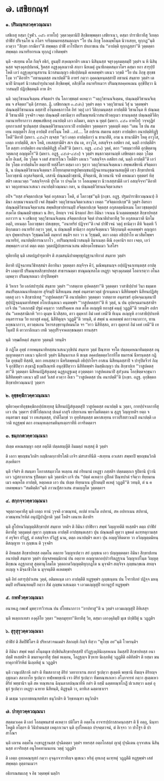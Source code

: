 <h1>๗. เสขิยกณฺฑํ</h1>
<h3>๑. ปริมณฺฑลวคฺควณฺณนา</h3>
<p> เสขิเยสุ   ยสฺมา  (จูฬว. ๓๕๖ อาทโย) วุตฺตวตฺตานิปิ สิกฺขิตพฺพตฺตา เสขิยาเนว, ตสฺมา ปาราชิกาทีสุ วิเยตฺถ ปาฬิยํ ปริเจฺฉโท น กโตฯ จาริตฺตนยทสฺสนตฺถญฺจ ‘‘โย ปน ภิกฺขุ โอลเมฺพโนฺต นิวาเสยฺย, ทุกฺกฎ’’นฺติ อวตฺวา ‘‘สิกฺขา กรณียา’’ติ สพฺพตฺถ ปาฬิ อาโรปิตาฯ ปทภาชเน ปน ‘‘อาปตฺติ ทุกฺกฎสฺสา’’ติ วุตฺตตฺตา สพฺพตฺถ อนาทริยกรเณ ทุกฺกฎํ เวทิตพฺพํฯ</p>


<p>นฺติ -สเทฺทน ตโต กิญฺจิ อธิกํ, อูนมฺปิ สงฺคณฺหาติฯ เตเนว นิสินฺนสฺส จตุรงฺคุลมตฺตมฺปิ วุตฺตํฯ น หิ นิสินฺนสฺส จตุรงฺคุลปฺปมาณํ, ฐิตสฺส อฎฺฐงฺคุลเมวาติ สกฺกา นิยเมตุํ อูนาธิกตฺตสมฺภวโตฯ ตสฺมา ยถา สารุปฺปํ โหติ เอวํ อฎฺฐงฺคุลานุสาเรน นิวาสนเญฺญว อธิเปฺปตนฺติ คเหตพฺพํฯ เตเนว วกฺขติ ‘‘โย ปน ภิกฺขุ สุกฺขชโงฺฆ วา’’ติอาทิฯ  ‘‘อชานนฺตสฺส อนาปตฺตี’’ติ อาทรํ กตฺวา อุคฺคณฺหนฺตสฺสาปิ อชานนํ สนฺธาย วุตฺตํฯ เตนาปิ นิรนฺตรํ นิวาสนปารุปนวตฺตํ สิกฺขิตพฺพํ, อสิกฺขิโต อนาทริยเมวฯ ปริมณฺฑลคฺคหเณน อุกฺขิปิตฺวา นิวาสนมฺปิ ปฎิกฺขิตฺตนฺติ อาห ติฯ</p>


<p>นฺติ วตฺถุวิชานนจิเตฺตน สจิตฺตกํฯ  ปน  โลกวชฺชตฺตํ คเหตฺวา ‘‘วตฺถุวิชานนจิเตฺตน, ปณฺณตฺติวิชานนจิเตฺตน จ สจิตฺตก’’นฺติ (สารตฺถ. ฎี. เสขิยกณฺฑ ๓.๕๗๖) วุตฺตํฯ ตตฺถ จ วตฺถุวิชานนํ วิสุํ น วตฺตพฺพํฯ ปณฺณตฺติวิชานเนน ตสฺสาปิ อโนฺตคธภาวโต อิทํ วตฺถุํ เอวํ วีติกฺกมนฺตสฺส อาปตฺตีติ วิชานโนฺต หิ ปณฺณตฺติํ วิชานาตีติ วุจฺจติฯ  เจตฺถ ปณฺณตฺติํ อชานิตฺวา อปริมณฺฑลนิวาสนาทิวตฺถุเมว  ชานนฺตสฺส ปณฺณตฺติวีติกฺกมานาทริยาภาวา สพฺพเสขิเยสุ อนาปตฺติ เอว อภิมตา, ตญฺจ น ยุตฺตํ  (มหาว. ๔๕๑ อาทโย) วจฺจกุฎิยํ อุทกาวเสสํ ฐเปนฺตสฺส ปณฺณตฺติวิชานนาภาเวปิ อาปตฺติยา วุตฺตตฺตาฯ วุตฺตญฺหิ ตตฺถ ‘‘เตน โข ปน สมเยน อญฺญตโร ภิกฺขุ อาปตฺติํ อาปโนฺน โหติ …เป.… โส อปเรน สมเยน ตสฺสา อาปตฺติยา อนาปตฺติทิฎฺฐิ โหตี’’ติอาทิ (มหาว. ๔๕๑)ฯ ญฺจสฺส ‘‘ตฺวํ เอตฺถ อาปตฺติภาวํ น ชานาสีติ, อาม น ชานามีติฯ โหตุ อาวุโส, เอตฺถ อาปตฺตีติ, สเจ โหติ, เทเสสฺสามีติฯ สเจ ปน เต, อาวุโส, อสญฺจิจฺจ อสติยา กตํ, นตฺถิ อาปตฺตีติฯ โส ตสฺสา อาปตฺติยา อนาปตฺติทิฎฺฐิ อโหสี’’ติ (มหาว. อฎฺฐ. ๔๕๑) วุตฺตํ, ตถา ‘‘อธมฺมวาทีติ อุกฺขิตฺตานุวตฺตเกสุ อญฺญตโร’’ติ (มหาว. อฎฺฐ. ๔๕๗-๔๕๘) จ วุตฺตํฯ ขนฺธกวตฺตานญฺหิ เสขิยตฺตา ตตฺถ วุโตฺต นโย อิเมสํ, อิธ วุโตฺต จ เตสํ สาธารโณว โหตีติฯ เตเนว ‘‘อสญฺจิจฺจ อสติยา กตํ, นตฺถิ อาปตฺตี’’ติ เอวํ อิธ วุโตฺต อาปตฺตินโย ตตฺถาปิ ทสฺสิโตฯ ตสฺมา  เอว ฐตฺวา วตฺถุวิชานนจิเตฺตเนว สพฺพเสขิยานิ สจิตฺตกานิ, น ปณฺณตฺติวิชานนจิเตฺตนฯ ภิโยฺยกมฺยตายสูปพฺยญฺชนปฎิจฺฉาทนอุชฺฌานสญฺญีติ เทฺว สิกฺขาปทานิ โลกวชฺชานิ อกุสลจิตฺตานิ, เสสานิ ปณฺณตฺติวชฺชานิ, ติจิตฺตานิ, ติเวทนานิ จาติ คหณเมว ยุตฺตตรํ ทิสฺสติฯ เตเนเวตฺถ ‘‘อสญฺจิจฺจาติ ปุรโต วา ปจฺฉโต วา โอลเมฺพตฺวา นิวาเสสฺสามีติ เอวํ อสญฺจิจฺจา’’ติอาทินา วตฺถุอชานนวเสเนว อนาปตฺติวณฺณนา กตา, น ปณฺณตฺติวิชานนจิตฺตวเสนฯ</p>


<p>อปิจ ‘‘ยสฺส สจิตฺตกปเกฺข จิตฺตํ อกุสลเมว โหติ, ตํ โลกวชฺช’’นฺติ (กงฺขา. อฎฺฐ. ปฐมปาราชิกวณฺณนา) อิมินา ลกฺขณวจเนนาปิ เจตํ สิชฺฌติฯ วตฺถุวิชานนจิตฺตวเสเนว เหตฺถ ‘‘สจิตฺตกปเกฺข’’ติ วุตฺตํฯ อิตรถา ปณฺณตฺติวิชานนจิตฺตวเสน สพฺพสิกฺขาปทานมฺปิ สจิตฺตกปเกฺข จิตฺตสฺส อกุสลตฺตนิยเมน โลกวชฺชตฺตปฺปสงฺคโต ปณฺณตฺติวชฺชเมว น สิยา, อิทญฺจ วจนํ นิรตฺถกํ สิยา อิมินา วจเนน นิวเตฺตตพฺพสฺส สิกฺขาปทสฺส อภาวาฯ น จ เสขิเยสุ วตฺถุวิชานนจิเตฺตน สจิตฺตกปเกฺข จิตฺตํ ปาณาติปาตาทีสุ วิย อกุสลเมวาติ นิยโม อตฺถิ, เยเนตฺถ โลกวชฺชตา ปสเชฺชยฺย, ‘‘อนาทริยํ ปฎิจฺจา’’ติ เจตํ ปาฬิวจนํ วตฺถุํ ชานิตฺวา ตีหิ จิเตฺตหิ วีติกฺกมเมว อนาทริยํ กตฺวา วุตฺตํ, น ปณฺณตฺติํ ชานิตฺวา อกุสลจิเตฺตเนว วีติกฺกมนฺติ คเหตพฺพํฯ อญฺญถา ญฺจ ปุพฺพาปรญฺจ วิรุชฺฌนโตติ อมฺหากํ ขนฺติฯ ยถา วา น วิรุชฺฌติ, ตถา เอตฺถ อธิปฺปาโย คเวสิตโพฺพฯ อนาทริยํ, อนาปตฺติการณาภาโว , อปริมณฺฑลนิวาสนนฺติ  อิมาเนตฺถ ตีณิ องฺคานิฯ ยถา เจตฺถ, เอวํ สพฺพตฺถฯ เกวลํ ตตฺถ ตตฺถ วุตฺตปฎิปกฺขกรณวเสน ตติยงฺคโยชนเมว วิเสโสฯ</p>


<p> ทุติยาทีสุ นฺติ เสตปฎปารุตาทิฯ ติ สงฺฆสนฺนิปาตพุทฺธุปฎฺฐานาทิกาลํ สนฺธาย วุตฺตํฯ</p>


<p> ติอาทิ ปฎิจฺฉาทนวิธิทสฺสนํฯ ติอาทินา วุตฺตตฺตา สญฺจิจฺจ คีวํ, มณิพนฺธนญฺจ อปฺปฎิจฺฉาเทนฺตสฺส อาปตฺติฯ เอตฺถาปิ ปริมณฺฑลสิกฺขาปทสฺส สาธารณตฺตา ชาณุมณฺฑลโต เหฎฺฐา จตุรงฺคุลมตฺตํ โอตาเรตฺวา อโนลเมฺพตฺวา ปริมณฺฑลเมว ปารุปิตพฺพํฯ</p>


<p> ติ วิหาเร วิย เอกํสปารุปนํ สนฺธาย วุตฺตํฯ ‘‘วาสตฺถาย อุปคตสฺสา’’ติ วุตฺตตฺตา วาสาธิปฺปายํ วินา ธมฺมเทสนปริตฺตภณนาทิอตฺถาย สุจิรมฺปิ นิสีทเนฺตน สพฺพํ อนฺตรฆรวตฺตํ ปูเรเนฺตเนว นิสีทิตพฺพํฯ นิสีทนปฎิสํยุเตฺตสุ เอว จ สิกฺขาปเทสุ ‘‘วาสูปคตสฺสา’’ติ อนาปตฺติยา วุตฺตตฺตา วาสตฺถาย อนฺตรฆรํ อุปคจฺฉเนฺตนาปิ สุปฺปฎิจฺฉนฺนตาทิสพฺพํ อโกเปเนฺตเนว คนฺตพฺพํฯ ‘‘วาสูปคตสฺสา’’ติ หิ วุตฺตํ, น ปน อุปคจฺฉมานสฺสาติฯ เกจิ ปน ‘‘เอเกกสฺมิํ ปฐมํ คนฺตฺวา วาสปริคฺคเห กเต ตโต อเญฺญหิ ยถาสุขํ คนฺตุํ วฎฺฎตี’’ติ วทนฺติฯ อปเร ปน ‘‘เคหสฺสามิเกหิ ‘ยาว ตุเมฺห นิวสิสฺสถ, ตาว ตุมฺหากํ อิมํ เคหํ เทมี’ติ ทิเนฺน อเญฺญหิ อวาสาธิปฺปาเยหิ อนฺตราราเม วิย ยถาสุขํ คนฺตุํ, นิสีทิตุญฺจ วฎฺฎตี’’ติ วทนฺติ, ตํ สพฺพํ น คเหตพฺพํ ตถาวจนาภาวา, ทานลกฺขณาภาวา, ตาวตฺตเกน วิหารสงฺขฺยานุปคมนโต จฯ ‘‘ยาว นิสีทิสฺสถ, ตาว ตุมฺหากํ อิมํ เคหํ เทมี’’ติ เทโนฺตปิ หิ ตาวกาลิกเมว เทติ วตฺถุปริจฺจาคลกฺขณตฺตา ทานสฺสฯ</p>


<p> นฺติ วฑฺฒกีหตฺถํ สนฺธาย วุตฺตนฺติ วทนฺติฯ</p>


<p>   ติ กฎิโต อุทฺธํ กายพนฺธนาทิทสฺสนวเสเนวุกฺขิปนํ สนฺธาย วุตฺตํ ปิณฺฑาย จรโต ปตฺตคฺคหณาทิมตฺตสฺส อนุญฺญาตตฺตาฯ เตเนว นฺติอาทิ วุตฺตํฯ นิสินฺนกาเล หิ ขเนฺธ ลคฺคปตฺตตฺถวิกาทิโต ธมกรณํ นีหรนฺตสฺส กฎิโต อุทฺธมฺปิ ทิสฺสติ, ตถา อทเสฺสตฺวา นีหริตพฺพนฺติ อธิปฺปาโยฯ อาสเน นิสีทนฺตสฺสาปิ  จ ปารุปิตจีวรํ กิญฺจิ อุกฺขิปิตฺวา สงฺฆาฎิํ ชงฺฆปิเณฺฑหิ อนุกฺขิปิตฺวาว นิสีทิตพฺพํฯ อิมสฺมิเญฺญว ปน สิกฺขาปเท ‘‘วาสูปคตสฺสา’’ติ วุตฺตตฺตา นิสีทนปฎิสํยุเตฺตสุ ฉฎฺฐอฎฺฐเมสุ อวุตฺตตฺตา วาสูปคเตนาปิ สุสํวุเตน โอกฺขิตฺตจกฺขุนาว นิสีทิตพฺพํฯ เตเนว มฺปิ เตสํ วิเสสํ อวตฺวา อิเธว ‘‘วาสูปคตสฺส ปน อนาปตฺตี’’ติ (กงฺขา. อฎฺฐ. อุกฺขิตฺตกสิกฺขาปทวณฺณนา) วุตฺตาฯ</p>

</p>


<h3>๒. อุชฺชคฺฆิกวคฺควณฺณนา</h3>
<p> ทุติยวคฺคาทิอุชฺชคฺฆิกอปฺปสเทฺทสุ นิสีทนปฎิสํยุเตฺตสุปิ วาสูปคตสฺส อนาปตฺติ น วุตฺตา, กายปฺปจาลกาทีสุ เอว ปน วุตฺตาฯ ปาฬิโปตฺถเกสุ ปเนตํ เกสุจิ เปยฺยาเลน พฺยาโมหิตตฺตา น สุฎฺฐุ วิญฺญายติฯ ยตฺถ จ อนฺตรฆเร ธมฺมํ วา เทเสนฺตสฺส, ปาติโมกฺขํ วา อุทฺทิสนฺตสฺส มหาสเทฺทน ยาวปริสสาวเนปิ อนาปตฺติ เอวาติ ทฎฺฐพฺพํ ตถา อานนฺทเตฺถรมหินฺทเตฺถราทีหิ อาจริตตฺตาฯ</p>

</p>


<h3>๓. ขมฺภกตวคฺควณฺณนา</h3>
<p> ปเตฺต คหณสญฺญา อสฺส อตฺถีติ ปตฺตสญฺญีติ อิมมตฺถํ ทเสฺสตุํ ติ วุตฺตํฯ</p>


<p> ติ เอกา พฺยญฺชนวิกติฯ กญฺชิกตกฺกาทิรโสติ เกจิฯ มํสรสาทีนีติ -สเทฺทน อวเสสา สพฺพาปิ พฺยญฺชนวิกติ สงฺคหิตาฯ</p>


<p> นฺติ  รจิตํฯ ติ สมนฺตา โอกาสสมฺภวโต หเตฺถน สมํ กริยมานํ เหฎฺฐา ภสฺสติฯ ปตฺตมตฺถเก ฐปิตานิ ปูวานิ เอว วฎํสกากาเรน ฐปิตตฺตา นฺติ วุตฺตานิฯ เกจิ ปน ‘‘ปตฺตํ คเหตฺวา ถูปีกตํ ปิณฺฑปาตํ รจิตฺวา ทิยฺยมานเมว คณฺหโต อาปตฺติ, หตฺถคเต เอว ปน ปเตฺต ทิยฺยมาเน ถูปีกตมฺปิ คเหตุํ วฎฺฎตี’’ติ  วทนฺติ, ตํ น คเหตพฺพเมว ‘‘สมติตฺติก’’นฺติ ภาวนปุํสกวเสน สามญฺญโต วุตฺตตฺตาฯ</p>

</p>


<h3>๔. สกฺกจฺจวคฺควณฺณนา</h3>
<p> จตุตฺถวคฺคาทีสุ นฺติ เอตฺถ ทานํ วุจฺจติ อวขณฺฑนํ, อเปตํ ทานโต อปทานํ, สห อปทาเนน สปทานํ, อวขณฺฑนวิรหิตํ อนุปฎิปาฎิยาติ วุตฺตํ โหติฯ เตนาห ติอาทิฯ</p>


<p> นฺติ สูโปทนวิญฺญตฺติสิกฺขาปทํ สนฺธาย วทติฯ ติ อิมินา ปาฬิยาว สพฺพํ วิญฺญายตีติ ทเสฺสติฯ ตตฺถ ปาฬิยํ ติอาทีสุ วตฺถุมตฺตํ ญตฺวา ภุญฺชเนน อาปตฺติํ อาปชฺชนฺตเสฺสว ปุน ปณฺณตฺติํ ญตฺวา มุขคตํ ฉเฑฺฑตุกามสฺส ยํ อรุจิยา ปวิฎฺฐํ, ตํ อสญฺจิจฺจ ปวิฎฺฐํ นาม, ตตฺถ อนาปตฺติฯ ตเทว ปุน อญฺญวิหิตตาย วา อวิญฺญตฺตมิทนฺติสญฺญาย วา ภุญฺชเน ติ วุจฺจติฯ</p>


<p> ติ อิทมสฺส สิกฺขาปทสฺส อตฺตโน อตฺถาย วิญฺญาเปตฺวา สยํ ภุญฺชเน เอว ปญฺญตฺตตฺตา อิมินา สิกฺขาปเทน อนาปตฺติํ สนฺธาย วุตฺตํฯ ปญฺจสหธมฺมิกานํ ปน อตฺถาย อญฺญาตกอปฺปวาริตฎฺฐาเน วิญฺญาเปโนฺต วิญฺญตฺติกฺขเณ อฎฺฐกถาสุ สุตฺตานุโลมโต วุตฺตอกตวิญฺญตฺติทุกฺกฎโต น มุจฺจติฯ สญฺจิจฺจ ภุญฺชนกฺขเณ สยญฺจ อเญฺญ จ มิจฺฉาชีวโต น มุจฺจนฺตีติ คเหตพฺพํฯ</p>


<p> นฺติ อิทํ อสารุปฺปวเสน วุตฺตํ, อติมหเนฺต เอว อาปตฺตีติ ทฎฺฐพฺพํฯ ภุญฺชเนฺตน ปน โจราทิภยํ ปฎิจฺจ มหนฺตมฺปิ อปริมณฺฑลมฺปิ  กตฺวา สีฆํ ภุญฺชนวเสเนตฺถ ฯ เอวมเญฺญสุปิ ยถานุรูปํ ทฎฺฐพฺพํฯ</p>

</p>


<h3>๕. กพฬวคฺควณฺณนา</h3>
<p> อนาหเฎ  กพเฬ มุขทฺวารวิวรเณ ปน ปโยชนาภาวา ‘‘อาปทาสู’’ติ น วุตฺตํฯ เอวมเญฺญสุปิ อีทิเสสุฯ</p>


<p> นฺติ หเตฺถกเทสา องฺคุลิโย วุตฺตา ‘‘หตฺถมุทฺทา’’ติอาทีสุ วิย, ตสฺมา เอกงฺคุลิมฺปิ มุเข ปกฺขิปิตุํ น วฎฺฎติฯ</p>

</p>


<h3>๖. สุรุสุรุวคฺควณฺณนา</h3>
<p> ปาฬิยํ ติ สีตปีฬิโตฯ ติ ปริหาสวจนเมตํฯ สิลกญฺหิ กิญฺจิ ทิสฺวา ‘‘พุโทฺธ อย’’นฺติ โวหรนฺติฯ</p>


<p> ติ อิมินา สพฺพํ หตฺถํ อโนฺตมุเข ปกฺขิปนสิกฺขาปทสฺสปิ ปวิฎฺฐงฺคุลินิเลฺลหเนน อิมสฺสปิ สิกฺขาปทสฺส อนาปตฺติํ ทเสฺสติฯ ติ ฆนยาคุอาทีสุ ปตฺตํ หเตฺถน, โอฎฺฐญฺจ ชิวฺหาย นิเลฺลหิตุํ วฎฺฎตีติ อติทิสติฯ ติ ยสฺมา ฆนยาคุอาทิวิรหิตํ นิเลฺลหิตุํ น วฎฺฎติฯ</p>


<p> นฺติ เวณุเปสิกาหิ กตํฯ ติ ทีฆสลากาสุ ติริยํ วลยากาเรน สลากํ ฐเปตฺวา สุเตฺตหิ พทฺธานิ ทีฆญฺจ ติริยญฺจ อุชุกเมว สลากาโย ฐเปตฺวา ทฬฺหพทฺธานิ เจว ติริยํ ฐเปตฺวา ทีฆทณฺฑเกเหว สโงฺกจารหํ กตฺวา สุเตฺตเหว ติริยํ พทฺธานิฯ นฺติ สห ทณฺฑเกน ฉินฺนตาลปณฺณาทีหิ กตํฯ ติ ยสฺมิํ ฉตฺตทณฺฑโกฎิํ ปเวเสตฺวา ฉตฺตํ อุชุกํ ฐเปตฺวา เหฎฺฐา ฉายาย นิสีทนฺติ, ติฎฺฐนฺติ วา, ตาทิเส ฉตฺตาธาเรฯ</p>


<p> ติ  มเชฺฌ วงฺกกาชทณฺฑสทิสา ธนุวิกติฯ ติ วิทฺธทณฺฑา ธนุวิกติฯ</p>

</p>


<h3>๗. ปาทุกวคฺควณฺณนา</h3>
<p> สตฺตมวเคฺค  ติ เอกํ โอลมฺพนสาขํ คเหตฺวา ปติโตฯ ติ อตฺตโน อาจารปฺปกาสกคนฺถสฺสฯ ติ ธี อตฺถุ, นินฺทา โหตูติ อโตฺถฯ ติ วินิปาตนสฺส เหตุภาเวนฯ นฺติ อุปโยคเตฺถ ปจฺจตฺตวจนํ, ตํ อิเจฺจว วา ปาโฐฯ ติ ปาสาโณฯ</p>


<p> นฺติ เถเรน อตฺตโน กงฺขาฎฺฐานสฺส ปุจฺฉิตตฺตา วุตฺตํฯ ทหรสฺส อตฺถโกสลฺลํ ญาตุํ ปุจฺฉิเตน อุจฺจาสเน นิสินฺนสฺส อาจริยสฺส อนุโยคทานนเยน วตฺตุํ วฎฺฎติฯ</p>


<p> ติ เอตฺถ อุทกคณฺฑุสกํ กตฺวา อุจฺฉุกจวราทิญฺจ มุเขเนว หริตุํ อุทเกสุ ฉเฑฺฑตุํ วฎฺฎตีติ ทฎฺฐพฺพํฯ เสสํ สพฺพตฺถ อุตฺตานเมวฯ</p>

</p>

</p>


<p> อธิกรณสมเถสุ จ อิธ วตฺตพฺพํ นตฺถิฯ</p>

</p>

</p>

</p>





